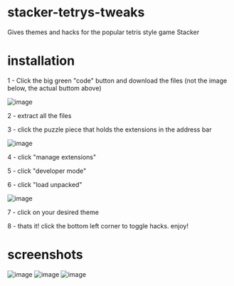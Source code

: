 # stacker-tetrys-tweaks
Gives themes and hacks for the popular tetris style game Stacker

# installation
1 - Click the big green "code" button and download the files (not the image below, the actual buttom above)

![image](https://github.com/user-attachments/assets/bc995a84-b741-4f8d-9e31-585554b23e91)

2 - extract all the files

3 - click the puzzle piece that holds the extensions in the address bar

![image](https://github.com/user-attachments/assets/d2d00968-a25e-4162-a6eb-4110b6e66d9f)

4 - click "manage extensions"

5 - click "developer mode"

6 - click "load unpacked"

![image](https://github.com/user-attachments/assets/2f8132fc-ae89-4cd7-a8c7-c9b765f1d317)

7 - click on your desired theme

8 - thats it! click the bottom left corner to toggle hacks. enjoy!

# screenshots
![image](https://github.com/user-attachments/assets/ca72028e-b5a5-4629-9189-01c235fca79d)
![image](https://github.com/user-attachments/assets/22dd9737-aedd-407a-86a1-ca21a693086d)
![image](https://github.com/user-attachments/assets/5126502f-5920-4666-9389-1fd9ee493692)
